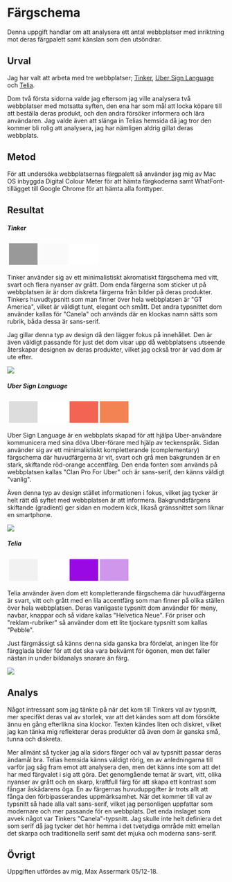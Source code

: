 Färgschema
=======================

Denna uppgift handlar om att analysera ett antal webbplatser med inriktning mot deras färgpalett samt känslan som den utsöndrar.

Urval
-----------------------

Jag har valt att arbeta med tre webbplatser;
<a href="https://tinkerwatches.com/">Tinker</a>,
<a href="https://www.ubersignlanguage.com/">Uber Sign Language</a> och
<a href="https://www.telia.se/privat">Telia</a>.

Dom två första sidorna valde jag eftersom jag ville analysera två webbplatser med motsatta syften, den ena har som mål att locka köpare till att beställa deras produkt, och den andra försöker informera och lära användaren. Jag valde även att slänga in Telias hemsida då jag tror den kommer bli rolig att analysera, jag har nämligen aldrig gillat deras webbplats.

Metod
-----------------------

För att undersöka webbplatsernas färgpalett så använder jag mig av Mac OS inbyggda Digital Colour Meter för att hämta färgkoderna samt WhatFont-tillägget till Google Chrome för att hämta alla fonttyper.

Resultat
-----------------------

<h5>Tinker</h5>

<table style="border-spacing: 4px; border-collapse: separate">
<tr>
<td style="height: 50px; width: 50px; background-color: #999999">
<td style="height: 50px; width: 50px; background-color: #FAFAFA">
<td style="height: 50px; width: 50px; background-color: #FFFFFF">
</tr>
</table>

Tinker använder sig av ett minimalistiskt akromatiskt färgschema med vitt, svart och flera nyanser av grått. Dom enda färgerna som sticker ut på webbplatsen är är dom diskreta färgerna från bilder på deras produkter. Tinkers huvudtypsnitt som man finner över hela webbplatsen är "GT America", vilket är väldigt tunt, elegant och smått. Det andra typsnittet dom använder kallas för "Canela" och används där en klockas namn sätts som rubrik, båda dessa är sans-serif.

Jag gillar denna typ av design då den lägger fokus på innehållet. Den är även väldigt passande för just det dom visar upp då webbplatsens utseende återskapar designen av deras produkter, vilket jag också tror är vad dom är ute efter.

<img src="image/snapshots/tinker.png?w=450"></img>

<h5>Uber Sign Language</h5>

<table style="border-spacing: 4px; border-collapse: separate">
<tr>
<td style="height: 50px; width: 50px; background-color: #DDDDDD">
<td style="height: 50px; width: 50px; background-color: #FFFFFF">
<td style="height: 50px; width: 50px; background-color: #F36452">
<td style="height: 50px; width: 50px; background-color: #F48353">
</tr>
</table>

Uber Sign Language är en webbplats skapad för att hjälpa Uber-användare kommunicera med sina döva Uber-förare med hjälp av teckenspråk. Sidan använder sig av ett minimalistiskt kompletterande (complementary) färgschema där huvudfärgerna är vit, svart och grå men bakgrunden är en stark, skiftande röd-orange accentfärg. Den enda fonten som används på webbplatsen kallas "Clan Pro For Uber" och är sans-serif, den känns väldigt "vanlig".

Även denna typ av design stället informationen i fokus, vilket jag tycker är helt rätt då syftet med webbplatsen är att informera. Bakgrundsfärgens skiftande (gradient) ger sidan en modern kick, likaså gränssnittet som liknar en smartphone.

<img src="image/snapshots/uber_signlanguage.png?w=450"></img>

<h5>Telia</h5>

<table style="border-spacing: 4px; border-collapse: separate">
<tr>
<td style="height: 50px; width: 50px; background-color: #F2F2F2">
<td style="height: 50px; width: 50px; background-color: #FFFFFF">
<td style="height: 50px; width: 50px; background-color: #9909E3">
<td style="height: 50px; width: 50px; background-color: #CF96EC">
</tr>
</table>

Telia använder även dom ett kompletterande färgschema där huvudfärgerna är svart, vitt och grått med en lila accentfärg som man finner på olika ställen över hela webbplatsen. Deras vanligaste typsnitt dom använder för meny, navbar, knappar och så vidare kallas "Helvetica Neue". För priser och "reklam-rubriker" så använder dom ett lite tjockare typsnitt som kallas "Pebble".

Just färgmässigt så känns denna sida ganska bra fördelat, aningen lite för färgglada bilder för att det ska vara bekvämt för ögonen, men det faller nästan in under bildanalys snarare än färg.

<img src="image/snapshots/telia.png?w=450"></img>

Analys
-----------------------

Något intressant som jag tänkte på när det kom till Tinkers val av typsnitt, mer specifikt deras val av storlek, var att det kändes som att dom försökte ännu en gång efterlikna sina klockor. Texten kändes liten och diskret, vilket jag kan tänka mig reflekterar deras produkter då även dom är ganska små, tunna och diskreta.

Mer allmänt så tycker jag alla sidors färger och val av typsnitt passar deras ändamål bra. Telias hemsida känns väldigt rörig, en av anledningarna till varför jag såg fram emot att analysera den, men det känns inte som att det har med färgvalet i sig att göra. Det genomgående temat är svart, vitt, olika nyanser av grått och en skarp, kraftfull färg för att skapa ett kontrast som fångar åskådarens öga. En av färgernas huvuduppgifter är trots allt att fånga den förbipasserandes uppmärksamhet. När det kommer till val av typsnitt så hade alla valt sans-serif, vilket jag personligen uppfattar som modernare och mer passande för en webbplats. Det enda inslaget som avvek något var Tinkers "Canela"-typsnitt. Jag skulle inte helt definiera det som serif då jag tycker det hör hemma i det tvetydiga område mitt emellan det skarpa och traditionella serif samt det mjuka och moderna sans-serif.

Övrigt
-----------------------

Uppgiften utfördes av mig, Max Assermark 05/12-18.
